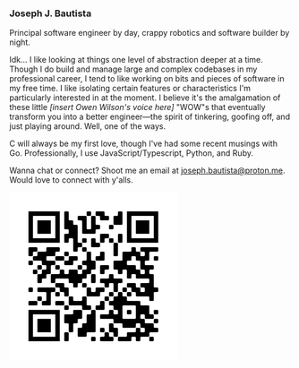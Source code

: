 
### Joseph J. Bautista

Principal software engineer by day, crappy robotics and software builder by night.

Idk... I like looking at things one level of abstraction deeper at a time. Though I do build and manage large and complex codebases in my professional career, I tend to like working on bits and pieces of software in my free time. I like isolating certain features or characteristics I'm particularly interested in at the moment. I believe it's the amalgamation of these little _[insert Owen Wilson's voice here]_ "WOW"s that eventually transform you into a better engineer—the spirit of tinkering, goofing off, and just playing around. Well, one of the ways.

C will always be my first love, though I've had some recent musings with Go. Professionally, I use JavaScript/Typescript, Python, and Ruby.

Wanna chat or connect? Shoot me an email at joseph.bautista@proton.me. Would love to connect with y'alls.

![](assets/frame.png)
